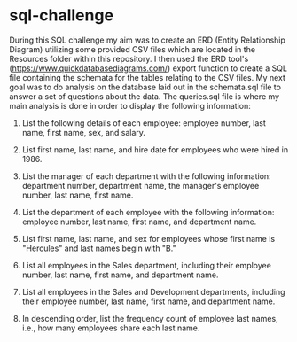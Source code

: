 # sql-challenge
During this SQL challenge my aim was to create an ERD (Entity Relationship Diagram) utilizing some provided CSV files which are located in the Resources folder within this repository. I then used the ERD tool's (https://www.quickdatabasediagrams.com/) export function to create a SQL file containing the schemata for the tables relating to the CSV files. My next goal was to do analysis on the database laid out in the schemata.sql file to answer a set of questions about the data. The queries.sql file is where my main analysis is done in order to display the following information:  
1. List the following details of each employee: employee number, last name, first name, sex, and salary.  

2. List first name, last name, and hire date for employees who were hired in 1986.  

3. List the manager of each department with the following information: department number, department name, the manager's employee number, last name, first name.  

4. List the department of each employee with the following information: employee number, last name, first name, and department name.  

5. List first name, last name, and sex for employees whose first name is "Hercules" and last names begin with "B."  

6. List all employees in the Sales department, including their employee number, last name, first name, and department name.  

7. List all employees in the Sales and Development departments, including their employee number, last name, first name, and department name.  

8. In descending order, list the frequency count of employee last names, i.e., how many employees share each last name.   

